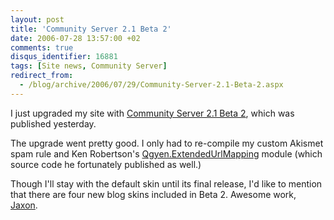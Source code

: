 ```yaml
---
layout: post
title: 'Community Server 2.1 Beta 2'
date: 2006-07-28 13:57:00 +02
comments: true
disqus_identifier: 16881
tags: [Site news, Community Server]
redirect_from:
  - /blog/archive/2006/07/29/Community-Server-2.1-Beta-2.aspx
---
```


I just upgraded my site with [Community Server 2.1 Beta 2](http://communityserver.org/forums/thread/540364.aspx), which was published yesterday.

The upgrade went pretty good. I only had to re-compile my custom Akismet spam rule and Ken Robertson's [Qgyen.ExtendedUrlMapping](http://qgyen.net/archive/2006/07/14/Qgyen.ExtendedUrlMapping-for-CS-v2.1.aspx) module (which source code he fortunately published as well.)

Though I'll stay with the default skin until its final release, I'd like to mention that there are four new blog skins included in Beta 2. Awesome work, [Jaxon](http://soup.co.za/weblog/).


